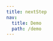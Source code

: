```yaml
---
title: nextStep
nav:
  title: Demo
  path: /demo
---
```


<code src="../examples/nextStep.jsx"></code>

